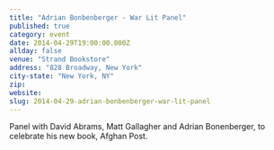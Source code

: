 ```yaml
---
title: "Adrian Bonbenberger - War Lit Panel"
published: true
category: event
date: 2014-04-29T19:00:00.000Z
allday: false
venue: "Strand Bookstore"
address: "828 Broadway, New York"
city-state: "New York, NY"
zip:
website:
slug: 2014-04-29-adrian-bonbenberger-war-lit-panel
---
```

Panel with David Abrams, Matt Gallagher and Adrian Bonenberger, to celebrate his new book, Afghan Post.

